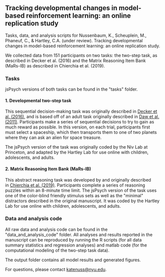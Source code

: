 ## Tracking developmental changes in model-based reinforcement learning: an online replication study
Tasks, data, and analysis scripts for Nussenbaum, K., Scheuplein, M., Phaneuf, C., & Hartley, C.A. (under review). 
Tracking developmental changes in model-based reinforcement learning: an online replication study.

We collected data from 151 participants on two tasks: the two-step task, as described in Decker et al. (2016)
and the Matrix Reasoning Item Bank (MaRs-IB) as described in Chierchia et al. (2019). 

### Tasks
jsPsych versions of both tasks can be found in the "tasks" folder.

#### 1. Developmental two-step task
This sequential decision-making task was originally described in [Decker et al. (2016)](https://journals.sagepub.com/doi/full/10.1177/0956797616639301?url_ver=Z39.88-2003&rfr_id=ori:rid:crossref.org&rfr_dat=cr_pub%20%200pubmed), and is based off of an adult task originally described in [Daw et al. (2011)](https://www.cell.com/neuron/fulltext/S0896-6273(11)00125-5?_returnURL=https%3A%2F%2Flinkinghub.elsevier.com%2Fretrieve%2Fpii%2FS0896627311001255%3Fshowall%3Dtrue).
Participants make a series of sequential decisions to try to gain as much reward as possible. In this version, on each trial, participants first must select a spaceship, which then transports them to one of two planets where they can ask an alien for space treasure.

The jsPsych version of the task was originally coded by the Niv Lab at Princeton, and adapted by the Hartley Lab for use online with children, adolescents, and adults.

#### 2. Matrix Reasoning Item Bank (MaRs-IB)
This abstract reasoning task was developed by and originally described in [Chierchia et al. (2019)](https://royalsocietypublishing.org/doi/10.1098/rsos.190232).
Participants complete a series of reasoning puzzles within an 8-minute time limit.
The jsPsych version of the task uses one of the color-blind friendly stimulus sets as well as the "minimal" distractors described in the original manuscript. It was coded by the Hartley Lab for use online with children, adolescents, and adults.


### Data and analysis code
All raw data and analysis code can be found in the "data_and_analysis_code" folder. All analyses and results reported in the manuscript can be reproduced by running the R scripts (for all data summary statistics and regression analyses) and matlab code (for the computational modeling of the two-step task data). 

The output folder contains all model results and generated figures. 

For questions, please contact katenuss@nyu.edu.
